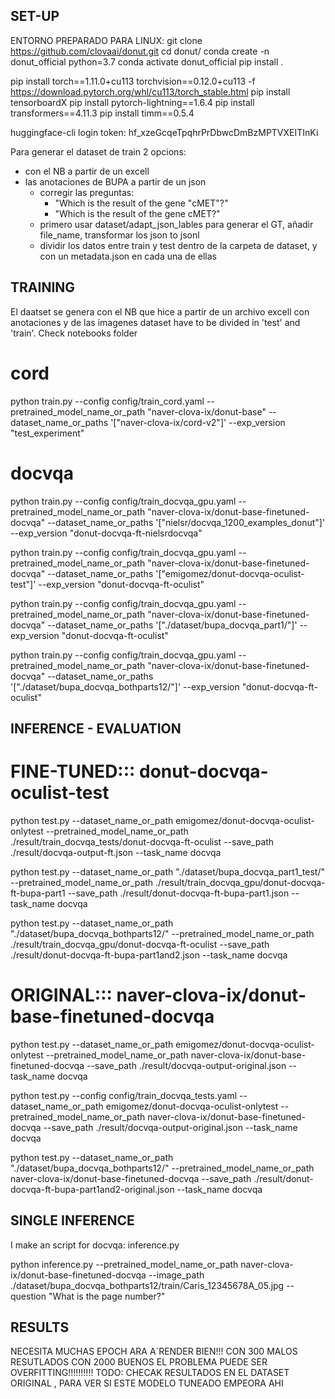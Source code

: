 
## SET-UP

ENTORNO PREPARADO PARA LINUX:
git clone https://github.com/clovaai/donut.git
cd donut/
conda create -n donut_official python=3.7
conda activate donut_official
pip install .

pip install torch==1.11.0+cu113 torchvision==0.12.0+cu113 -f https://download.pytorch.org/whl/cu113/torch_stable.html
pip install tensorboardX
pip install pytorch-lightning==1.6.4
pip install transformers==4.11.3
pip install timm==0.5.4


<!-- WINDOWS, NECESARIO REINSTALAR ALGUNOS PAAQUETES:
    pip install pytorch-lightning==1.6.4
    pip install sconf
    pip install timm==0.5.4
    pip install zss
    pip install datasets
    pip install transformers==4.11.3
    pip install sentencepiece
    pip install tensorboard
    pip install torch==1.10.1+cu113 torchvision==0.11.2+cu113 torchaudio==0.10.1+cu113 -f https://download.pytorch.org/whl/cu113/torch_stable.html

    WINDOWS: (añadiendola en variables de entorno)
        PL_TORCH_DISTRIBUTED_BACKEND=gloo -->

huggingface-cli login
    token: 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


Para generar el dataset de train 2 opcions:
- con el NB a partir de un excell
- las anotaciones de BUPA a partir de un json
  - corregir las preguntas:
    - "Which is the result of the gene \"cMET\"?"
    - "Which is the result of the gene cMET?"
  - primero usar dataset/adapt_json_lables para generar el GT, añadir file_name, transformar los json to jsonl
  - dividir los datos entre train y test dentro de la carpeta de dataset, y con un metadata.json en cada una de ellas




## TRAINING
El daatset se genera con el NB que hice a partir de un archivo excell con anotaciones y de las imagenes
dataset have to be divided in 'test' and 'train'. Check notebooks folder

# cord
python train.py --config config/train_cord.yaml --pretrained_model_name_or_path "naver-clova-ix/donut-base" --dataset_name_or_paths '["naver-clova-ix/cord-v2"]' --exp_version "test_experiment" 

# docvqa
<!-- python train.py --config config/train_docvqa.yaml --pretrained_model_name_or_path "naver-clova-ix/donut-base-finetuned-docvqa" --dataset_name_or_paths '["nielsr/docvqa_1200_examples_donut"]' --exp_version "donut-docvqa-ft-nielsrdocvqa"  -->
python train.py --config config/train_docvqa_gpu.yaml --pretrained_model_name_or_path "naver-clova-ix/donut-base-finetuned-docvqa" --dataset_name_or_paths '["nielsr/docvqa_1200_examples_donut"]' --exp_version "donut-docvqa-ft-nielsrdocvqa" 

<!-- python train.py --config config/train_docvqa.yaml --pretrained_model_name_or_path "naver-clova-ix/donut-base-finetuned-docvqa" --dataset_name_or_paths '["emigomez/donut-docvqa-oculist"]' --exp_version "donut-docvqa-ft-oculist"  -->
python train.py --config config/train_docvqa_gpu.yaml --pretrained_model_name_or_path "naver-clova-ix/donut-base-finetuned-docvqa" --dataset_name_or_paths '["emigomez/donut-docvqa-oculist-test"]' --exp_version "donut-docvqa-ft-oculist" 

python train.py --config config/train_docvqa_gpu.yaml --pretrained_model_name_or_path "naver-clova-ix/donut-base-finetuned-docvqa" --dataset_name_or_paths '["./dataset/bupa_docvqa_part1/"]' --exp_version "donut-docvqa-ft-oculist" 

python train.py --config config/train_docvqa_gpu.yaml --pretrained_model_name_or_path "naver-clova-ix/donut-base-finetuned-docvqa" --dataset_name_or_paths '["./dataset/bupa_docvqa_bothparts12/"]' --exp_version "donut-docvqa-ft-oculist" 



## INFERENCE - EVALUATION

# FINE-TUNED::: donut-docvqa-oculist-test
<!-- python test.py --dataset_name_or_path emigomez/donut-docvqa-oculist-test --pretrained_model_name_or_path ./result/train_docvqa_tests/donut-docvqa-ft-oculist --save_path ./result/docvqa-output-ft.json --task_name docvqa -->
python test.py --dataset_name_or_path emigomez/donut-docvqa-oculist-onlytest --pretrained_model_name_or_path ./result/train_docvqa_tests/donut-docvqa-ft-oculist --save_path ./result/docvqa-output-ft.json --task_name docvqa

python test.py --dataset_name_or_path "./dataset/bupa_docvqa_part1_test/" --pretrained_model_name_or_path ./result/train_docvqa_gpu/donut-docvqa-ft-bupa-part1 --save_path ./result/donut-docvqa-ft-bupa-part1.json --task_name docvqa

python test.py --dataset_name_or_path "./dataset/bupa_docvqa_bothparts12/" --pretrained_model_name_or_path ./result/train_docvqa_gpu/donut-docvqa-ft-oculist --save_path ./result/donut-docvqa-ft-bupa-part1and2.json --task_name docvqa


# ORIGINAL::: naver-clova-ix/donut-base-finetuned-docvqa
<!-- python test.py --dataset_name_or_path emigomez/donut-docvqa-oculist-test --pretrained_model_name_or_path naver-clova-ix/donut-base-finetuned-docvqa --save_path ./result/docvqa-output-original.json --task_name docvqa -->
python test.py --dataset_name_or_path emigomez/donut-docvqa-oculist-onlytest --pretrained_model_name_or_path naver-clova-ix/donut-base-finetuned-docvqa --save_path ./result/docvqa-output-original.json --task_name docvqa

python test.py --config config/train_docvqa_tests.yaml --dataset_name_or_path emigomez/donut-docvqa-oculist-onlytest --pretrained_model_name_or_path naver-clova-ix/donut-base-finetuned-docvqa --save_path ./result/docvqa-output-original.json --task_name docvqa

python test.py --dataset_name_or_path "./dataset/bupa_docvqa_bothparts12/" --pretrained_model_name_or_path naver-clova-ix/donut-base-finetuned-docvqa --save_path ./result/donut-docvqa-ft-bupa-part1and2-original.json --task_name docvqa


## SINGLE INFERENCE
I make an script for docvqa: inference.py

python inference.py --pretrained_model_name_or_path naver-clova-ix/donut-base-finetuned-docvqa --image_path ./dataset/bupa_docvqa_bothparts12/train/Caris_12345678A_05.jpg --question "What is the page number?"


## RESULTS 

NECESITA MUCHAS EPOCH ARA A`RENDER BIEN!!! CON 300 MALOS RESUTLADOS CON 2000 BUENOS
EL PROBLEMA PUEDE SER OVERFITTING!!!!!!!!!!
TODO: CHECAK RESULTADOS EN EL DATASET ORIGINAL , PARA VER SI ESTE MODELO TUNEADO EMPEORA AHI



